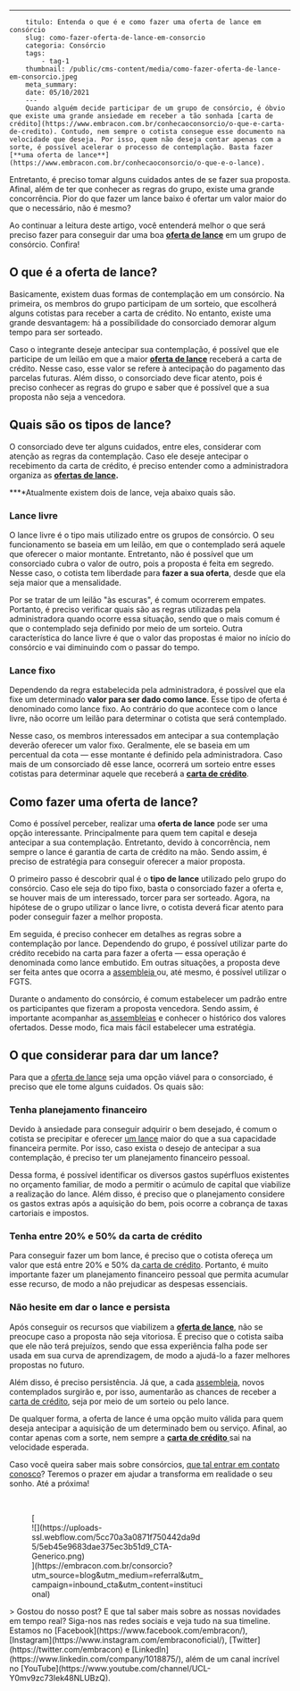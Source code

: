 ---
        titulo: Entenda o que é e como fazer uma oferta de lance em consórcio
        slug: como-fazer-oferta-de-lance-em-consorcio
        categoria: Consórcio
        tags:
            - tag-1
        thumbnail: /public/cms-content/media/como-fazer-oferta-de-lance-em-consorcio.jpeg
        meta_summary: 
        date: 05/10/2021
        ---
        Quando alguém decide participar de um grupo de consórcio, é óbvio que existe uma grande ansiedade em receber a tão sonhada [carta de crédito](https://www.embracon.com.br/conhecaoconsorcio/o-que-e-carta-de-credito). Contudo, nem sempre o cotista consegue esse documento na velocidade que deseja. Por isso, quem não deseja contar apenas com a sorte, é possível acelerar o processo de contemplação. Basta fazer [**uma oferta de lance**](https://www.embracon.com.br/conhecaoconsorcio/o-que-e-o-lance).

Entretanto, é preciso tomar alguns cuidados antes de se fazer sua proposta. Afinal, além de ter que conhecer as regras do grupo, existe uma grande concorrência. Pior do que fazer um lance baixo é ofertar um valor maior do que o necessário, não é mesmo?

Ao continuar a leitura deste artigo, você entenderá melhor o que será preciso fazer para conseguir dar uma boa [**oferta de lance**](https://www.embracon.com.br/conhecaoconsorcio/como-ofertar-um-lance) em um grupo de consórcio. Confira!

O que é a oferta de lance?
--------------------------

Basicamente, existem duas formas de contemplação em um consórcio. Na primeira, os membros do grupo participam de um sorteio, que escolherá alguns cotistas para receber a carta de crédito. No entanto, existe uma grande desvantagem: há a possibilidade do consorciado demorar algum tempo para ser sorteado.

Caso o integrante deseje antecipar sua contemplação, é possível que ele participe de um leilão em que a maior [**oferta de lance**](https://www.embracon.com.br/conhecaoconsorcio/como-ofertar-um-lance) receberá a carta de crédito. Nesse caso, esse valor se refere à antecipação do pagamento das parcelas futuras. Além disso, o consorciado deve ficar atento, pois é preciso conhecer as regras do grupo e saber que é possível que a sua proposta não seja a vencedora.

Quais são os tipos de lance?
----------------------------

O consorciado deve ter alguns cuidados, entre eles, considerar com atenção as regras da contemplação. Caso ele deseje antecipar o recebimento da carta de crédito, é preciso entender como a administradora organiza as [**ofertas de lance**](https://www.embracon.com.br/conhecaoconsorcio/o-que-e-o-lance)**.**

**‍**Atualmente existem dois de lance, veja abaixo quais são.

### Lance livre

O lance livre é o tipo mais utilizado entre os grupos de consórcio. O seu funcionamento se baseia em um leilão, em que o contemplado será aquele que oferecer o maior montante. Entretanto, não é possível que um consorciado cubra o valor de outro, pois a proposta é feita em segredo. Nesse caso, o cotista tem liberdade para **fazer a sua oferta**, desde que ela seja maior que a mensalidade.

Por se tratar de um leilão "às escuras", é comum ocorrerem empates. Portanto, é preciso verificar quais são as regras utilizadas pela administradora quando ocorre essa situação, sendo que o mais comum é que o contemplado seja definido por meio de um sorteio. Outra característica do lance livre é que o valor das propostas é maior no início do consórcio e vai diminuindo com o passar do tempo.

### Lance fixo

Dependendo da regra estabelecida pela administradora, é possível que ela fixe um determinado **valor para ser dado como lance**. Esse tipo de oferta é denominado como lance fixo. Ao contrário do que acontece com o lance livre, não ocorre um leilão para determinar o cotista que será contemplado.

Nesse caso, os membros interessados em antecipar a sua contemplação deverão oferecer um valor fixo. Geralmente, ele se baseia em um percentual da cota — esse montante é definido pela administradora. Caso mais de um consorciado dê esse lance, ocorrerá um sorteio entre esses cotistas para determinar aquele que receberá a [**carta de crédito**](https://www.embracon.com.br/conhecaoconsorcio/o-que-e-carta-de-credito).

Como fazer uma oferta de lance?
-------------------------------

Como é possível perceber, realizar uma **oferta de lance** pode ser uma opção interessante. Principalmente para quem tem capital e deseja antecipar a sua contemplação. Entretanto, devido à concorrência, nem sempre o lance é garantia de carta de crédito na mão. Sendo assim, é preciso de estratégia para conseguir oferecer a maior proposta.

O primeiro passo é descobrir qual é o **tipo de lance** utilizado pelo grupo do consórcio. Caso ele seja do tipo fixo, basta o consorciado fazer a oferta e, se houver mais de um interessado, torcer para ser sorteado. Agora, na hipótese de o grupo utilizar o lance livre, o cotista deverá ficar atento para poder conseguir fazer a melhor proposta.

Em seguida, é preciso conhecer em detalhes as regras sobre a contemplação por lance. Dependendo do grupo, é possível utilizar parte do crédito recebido na carta para fazer a oferta — essa operação é denominada como lance embutido. Em outras situações, a proposta deve ser feita antes que ocorra a [assembleia ](https://www.embracon.com.br/blog/assembleia-de-consorcio-como-funciona)ou, até mesmo, é possível utilizar o FGTS.

Durante o andamento do consórcio, é comum estabelecer um padrão entre os participantes que fizeram a proposta vencedora. Sendo assim, é importante acompanhar as[ assembleias](https://www.embracon.com.br/blog/assembleia-de-consorcio-como-funciona) e conhecer o histórico dos valores ofertados. Desse modo, fica mais fácil estabelecer uma estratégia.

O que considerar para dar um lance?
-----------------------------------

Para que a [oferta de lance](https://www.embracon.com.br/conhecaoconsorcio/como-ofertar-um-lance) seja uma opção viável para o consorciado, é preciso que ele tome alguns cuidados. Os quais são:

### Tenha planejamento financeiro

Devido à ansiedade para conseguir adquirir o bem desejado, é comum o cotista se precipitar e oferecer [um lance](https://www.embracon.com.br/conhecaoconsorcio/o-que-e-o-lance) maior do que a sua capacidade financeira permite. Por isso, caso exista o desejo de antecipar a sua contemplação, é preciso ter um planejamento financeiro pessoal.

Dessa forma, é possível identificar os diversos gastos supérfluos existentes no orçamento familiar, de modo a permitir o acúmulo de capital que viabilize a realização do lance. Além disso, é preciso que o planejamento considere os gastos extras após a aquisição do bem, pois ocorre a cobrança de taxas cartoriais e impostos.

### Tenha entre 20% e 50% da carta de crédito

Para conseguir fazer um bom lance, é preciso que o cotista ofereça um valor que está entre 20% e 50% da[ carta de crédito](https://www.embracon.com.br/conhecaoconsorcio/o-que-e-carta-de-credito). Portanto, é muito importante fazer um planejamento financeiro pessoal que permita acumular esse recurso, de modo a não prejudicar as despesas essenciais.

### Não hesite em dar o lance e persista

Após conseguir os recursos que viabilizem a [**oferta de lance**](https://www.embracon.com.br/conhecaoconsorcio/como-ofertar-um-lance), não se preocupe caso a proposta não seja vitoriosa. É preciso que o cotista saiba que ele não terá prejuízos, sendo que essa experiência falha pode ser usada em sua curva de aprendizagem, de modo a ajudá-lo a fazer melhores propostas no futuro.

Além disso, é preciso persistência. Já que, a cada [assembleia](https://www.embracon.com.br/blog/assembleia-de-consorcio-como-funciona), novos contemplados surgirão e, por isso, aumentarão as chances de receber a[ carta de crédito](https://www.embracon.com.br/conhecaoconsorcio/o-que-e-carta-de-credito), seja por meio de um sorteio ou pelo lance.

De qualquer forma, a oferta de lance é uma opção muito válida para quem deseja antecipar a aquisição de um determinado bem ou serviço. Afinal, ao contar apenas com a sorte, nem sempre a [**carta de crédito** ](https://www.embracon.com.br/conhecaoconsorcio/o-que-e-carta-de-credito)sai na velocidade esperada.

Caso você queira saber mais sobre consórcios, [que tal entrar em contato conosco](https://www.embracon.com.br/fale-conosco)? Teremos o prazer em ajudar a transforma em realidade o seu sonho. Até a próxima!

‍

<figure class="w-richtext-figure-type-image w-richtext-align-center" style="max-width:310px">[<div>![](https://uploads-ssl.webflow.com/5cc70a3a0871f750442da9d5/5eb45e9683dae375ec3b51d9_CTA-Generico.png)</div>](https://embracon.com.br/consorcio?utm_source=blog&utm_medium=referral&utm_campaign=inbound_cta&utm_content=institucional)</figure>> Gostou do nosso post? E que tal saber mais sobre as nossas novidades em tempo real? Siga-nos nas redes sociais e veja tudo na sua timeline. Estamos no [Facebook](https://www.facebook.com/embracon/), [Instagram](https://www.instagram.com/embraconoficial/), [Twitter](https://twitter.com/embracon) e [LinkedIn](https://www.linkedin.com/company/1018875/), além de um canal incrível no [YouTube](https://www.youtube.com/channel/UCL-Y0mv9zc73Iek48NLUBzQ).

‍
        